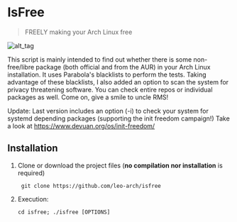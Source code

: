 # IsFree
> FREELY making your Arch Linux free

![alt_tag](https://github.com/leo-arch/isfree/blob/master/isfree.png)

This script is mainly intended to find out whether there is some non-free/libre package (both official and from the AUR) in your Arch Linux installation. It uses Parabola's blacklists to perform the tests. Taking advantage of these blacklists, I also added an option to scan the system for privacy threatening software. You can check entire repos or individual packages as well. Come on, give a smile to uncle RMS!

Update: Last version includes an option (-i) to check your system for systemd depending packages (supporting the init freedom campaign!) Take a look at https://www.devuan.org/os/init-freedom/

## Installation

1. Clone or download the project files (**no compilation nor installation** is required)

        git clone https://github.com/leo-arch/isfree

2. Execution:

       cd isfree; ./isfree [OPTIONS]
